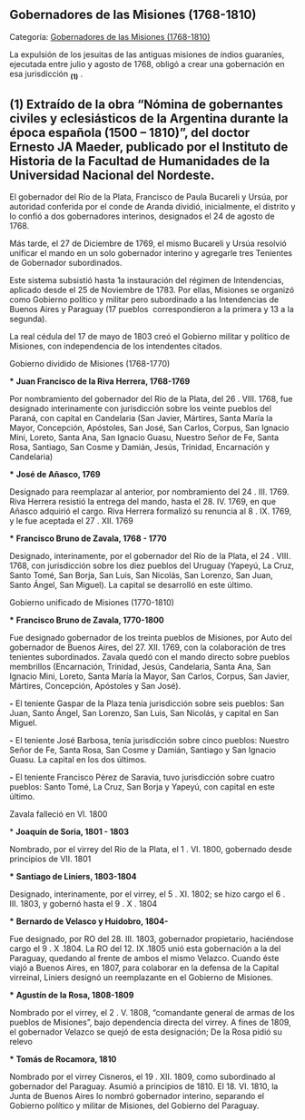 ## Gobernadores de las Misiones (1768-1810)

Categoría: [Gobernadores de las Misiones (1768-1810)](http://descubrircorrientes.com.ar/2012/index.php/1074-cronologias/cronologias-del-periodo-colonial/gobernadores-coloniales/gobernadores-de-las-misiones-1768-1810)

La expulsión de los jesuitas de las antiguas misiones de indios guaraníes, ejecutada entre julio y agosto de 1768, obligó a crear una gobernación en esa jurisdicción <sub><strong><span><span>(1)</span></span></strong></sub> .

## **(1)** Extraído de la obra “Nómina de gobernantes civiles y eclesiásticos de la Argentina durante la época española (1500 – 1810)”, del doctor Ernesto JA Maeder, publicado por el Instituto de Historia de la Facultad de Humanidades de la Universidad Nacional del Nordeste.

El gobernador del Río de la Plata, Francisco de Paula Bucareli y Ursúa, por autoridad conferida por el conde de Aranda dividió, inicialmente, el distrito y lo confió a dos gobernadores interinos, designados el 24 de agosto de 1768.

Más tarde, el 27 de Diciembre de 1769, el mismo Bucareli y Ursúa resolvió unificar el mando en un solo gobernador interino y agregarle tres Tenientes de Gobernador subordinados.

Este sistema subsistió hasta 1a instauración del régimen de Intendencias, aplicado desde el 25 de Noviembre de 1783. Por ellas, Misiones se organizó como Gobierno político y militar pero subordinado a las Intendencias de Buenos Aires y Paraguay (17 pueblos  correspondieron a la primera y 13 a la segunda).

La real cédula del 17 de mayo de 1803 creó el Gobierno militar y político de Misiones, con independencia de los intendentes citados. 

Gobierno dividido de Misiones (1768-1770)

**\*** **Juan Francisco de la Riva Herrera, 1768-1769**  

Por nombramiento del gobernador del Río de la Plata, del 26 . VIII. 1768, fue designado interinamente con jurisdicción sobre los veinte pueblos del Paraná, con capital en Candelaria (San Javier, Mártires, Santa María la Mayor, Concepción, Apóstoles, San José, San Carlos, Corpus, San Ignacio Mini, Loreto, Santa Ana, San Ignacio Guasu, Nuestro Señor de Fe, Santa Rosa, Santiago, San Cosme y Damián, Jesús, Trinidad, Encarnación y Candelaria)  

**\*** **José de Añasco, 1769**  

Designado para reemplazar al anterior, por nombramiento del 24 . III. 1769\. Riva Herrera resistió la entrega del mando, hasta el 28. IV. 1769, en que Añasco adquirió el cargo. Riva Herrera formalizó su renuncia al 8 . IX. 1769, y le fue aceptada el 27 . XII. 1769  

**\*** **Francisco Bruno de Zavala, 1768 - 1770**  

Designado, interinamente, por el gobernador del Río de la Plata, el 24 . VIII. 1768, con jurisdicción sobre los diez pueblos del Uruguay (Yapeyú, La Cruz, Santo Tomé, San Borja, San Luis, San Nicolás, San Lorenzo, San Juan, Santo Ángel, San Miguel). La capital se desarrolló en este último.  

Gobierno unificado de Misiones (1770-1810)  

**\*** **Francisco Bruno de Zavala, 1770-1800**  

Fue designado gobernador de los treinta pueblos de Misiones, por Auto del gobernador de Buenos Aires, del 27. XII. 1769, con la colaboración de tres tenientes subordinados. Zavala quedó con el mando directo sobre pueblos membrillos (Encarnación, Trinidad, Jesús, Candelaria, Santa Ana, San Ignacio Mini, Loreto, Santa María la Mayor, San Carlos, Corpus, San Javier, Mártires, Concepción, Apóstoles y San José).

**\-** El teniente Gaspar de la Plaza tenía jurisdicción sobre seis pueblos: San Juan, Santo Ángel, San Lorenzo, San Luis, San Nicolás, y capital en San Miguel.

**\-** El teniente José Barbosa, tenía jurisdicción sobre cinco pueblos: Nuestro Señor de Fe, Santa Rosa, San Cosme y Damián, Santiago y San Ignacio Guasu. La capital en los dos últimos.

**\-** El teniente Francisco Pérez de Saravia, tuvo jurisdicción sobre cuatro pueblos: Santo Tomé, La Cruz, San Borja y Yapeyú, con capital en este último.

Zavala falleció en VI. 1800  

\* **Joaquín de Soria, 1801 - 1803**  

Nombrado, por el virrey del Río de la Plata, el 1 . VI. 1800, gobernado desde principios de VII. 1801  

**\*** **Santiago de Liniers, 1803-1804**  

Designado, interinamente, por el virrey, el 5 . XI. 1802; se hizo cargo el 6 . III. 1803, y gobernó hasta el 9 . X . 1804

**\*** **Bernardo de Velasco y Huidobro, 1804-**  

Fue designado, por RO del 28. III. 1803, gobernador propietario, haciéndose cargo el 9 . X .1804. La RO del 12. IX .1805 unió esta gobernación a la del Paraguay, quedando al frente de ambos el mismo Velazco. Cuando éste viajó a Buenos Aires, en 1807, para colaborar en la defensa de la Capital virreinal, Liniers designó un reemplazante en el Gobierno de Misiones.  

**\*** **Agustín de la Rosa, 1808-1809**  

Nombrado por el virrey, el 2 . V. 1808, “comandante general de armas de los pueblos de Misiones”, bajo dependencia directa del virrey. A fines de 1809, el gobernador Velazco se quejó de esta designación; De la Rosa pidió su relevo  

**\*** **Tomás de Rocamora, 1810**  

Nombrado por el virrey Cisneros, el 19 . XII. 1809, como subordinado al gobernador del Paraguay. Asumió a principios de 1810. El 18. VI. 1810, la Junta de Buenos Aires lo nombró gobernador interino, separando el Gobierno político y militar de Misiones, del Gobierno del Paraguay.